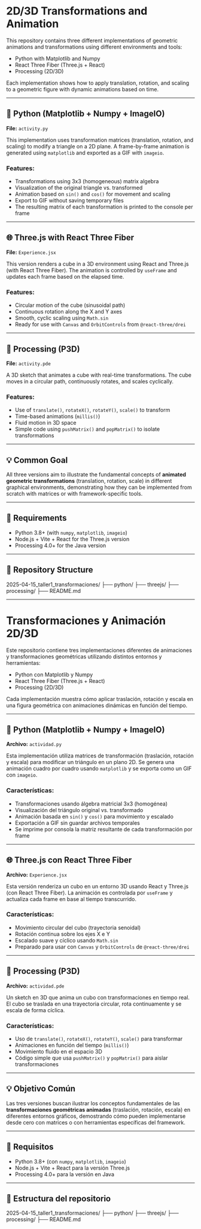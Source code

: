 # 2D/3D Transformations and Animation

This repository contains three different implementations of geometric animations and transformations using different environments and tools:

- Python with Matplotlib and Numpy
- React Three Fiber (Three.js + React)
- Processing (2D/3D)

Each implementation shows how to apply translation, rotation, and scaling to a geometric figure with dynamic animations based on time.

---

## 🐍 Python (Matplotlib + Numpy + ImageIO)

**File:** `activity.py`

This implementation uses transformation matrices (translation, rotation, and scaling) to modify a triangle on a 2D plane. A frame-by-frame animation is generated using `matplotlib` and exported as a GIF with `imageio`.

### Features:

- Transformations using 3x3 (homogeneous) matrix algebra
- Visualization of the original triangle vs. transformed
- Animation based on `sin()` and `cos()` for movement and scaling
- Export to GIF without saving temporary files
- The resulting matrix of each transformation is printed to the console per frame

---

## 🌐 Three.js with React Three Fiber

**File:** `Experience.jsx`

This version renders a cube in a 3D environment using React and Three.js (with React Three Fiber). The animation is controlled by `useFrame` and updates each frame based on the elapsed time.

### Features:

- Circular motion of the cube (sinusoidal path)
- Continuous rotation along the X and Y axes
- Smooth, cyclic scaling using `Math.sin`
- Ready for use with `Canvas` and `OrbitControls` from `@react-three/drei`

---

## 🎨 Processing (P3D)

**File:** `activity.pde`

A 3D sketch that animates a cube with real-time transformations. The cube moves in a circular path, continuously rotates, and scales cyclically.

### Features:

- Use of `translate()`, `rotateX()`, `rotateY()`, `scale()` to transform
- Time-based animations (`millis()`)
- Fluid motion in 3D space
- Simple code using `pushMatrix()` and `popMatrix()` to isolate transformations

---

## 💡 Common Goal

All three versions aim to illustrate the fundamental concepts of **animated geometric transformations** (translation, rotation, scale) in different graphical environments, demonstrating how they can be implemented from scratch with matrices or with framework-specific tools.

---

## 🚀 Requirements

- Python 3.8+ (with `numpy`, `matplotlib`, `imageio`)
- Node.js + Vite + React for the Three.js version
- Processing 4.0+ for the Java version

---

## 📂 Repository Structure

2025-04-15_taller1_transformaciones/
├── python/
├── threejs/
├── processing/
├── README.md



---------------------------------------------------------------


# Transformaciones y Animación 2D/3D

Este repositorio contiene tres implementaciones diferentes de animaciones y transformaciones geométricas utilizando distintos entornos y herramientas:

- Python con Matplotlib y Numpy
- React Three Fiber (Three.js + React)
- Processing (2D/3D)

Cada implementación muestra cómo aplicar traslación, rotación y escala en una figura geométrica con animaciones dinámicas en función del tiempo.

---

## 🐍 Python (Matplotlib + Numpy + ImageIO)

**Archivo:** `actividad.py`

Esta implementación utiliza matrices de transformación (traslación, rotación y escala) para modificar un triángulo en un plano 2D. Se genera una animación cuadro por cuadro usando `matplotlib` y se exporta como un GIF con `imageio`.

### Características:

- Transformaciones usando álgebra matricial 3x3 (homogénea)
- Visualización del triángulo original vs. transformado
- Animación basada en `sin()` y `cos()` para movimiento y escalado
- Exportación a GIF sin guardar archivos temporales
- Se imprime por consola la matriz resultante de cada transformación por frame

---

## 🌐 Three.js con React Three Fiber

**Archivo:** `Experience.jsx`

Esta versión renderiza un cubo en un entorno 3D usando React y Three.js (con React Three Fiber). La animación es controlada por `useFrame` y actualiza cada frame en base al tiempo transcurrido.

### Características:

- Movimiento circular del cubo (trayectoria senoidal)
- Rotación continua sobre los ejes X e Y
- Escalado suave y cíclico usando `Math.sin`
- Preparado para usar con `Canvas` y `OrbitControls` de `@react-three/drei`

---

## 🎨 Processing (P3D)

**Archivo:** `actividad.pde`

Un sketch en 3D que anima un cubo con transformaciones en tiempo real. El cubo se traslada en una trayectoria circular, rota continuamente y se escala de forma cíclica.

### Características:

- Uso de `translate()`, `rotateX()`, `rotateY()`, `scale()` para transformar
- Animaciones en función del tiempo (`millis()`)
- Movimiento fluido en el espacio 3D
- Código simple que usa `pushMatrix()` y `popMatrix()` para aislar transformaciones

---

## 💡 Objetivo Común

Las tres versiones buscan ilustrar los conceptos fundamentales de las **transformaciones geométricas animadas** (traslación, rotación, escala) en diferentes entornos gráficos, demostrando cómo pueden implementarse desde cero con matrices o con herramientas específicas del framework.

---

## 🚀 Requisitos

- Python 3.8+ (con `numpy`, `matplotlib`, `imageio`)
- Node.js + Vite + React para la versión Three.js
- Processing 4.0+ para la versión en Java

---

## 📂 Estructura del repositorio

2025-04-15_taller1_transformaciones/
├── python/
├── threejs/
├── processing/
├── README.md


